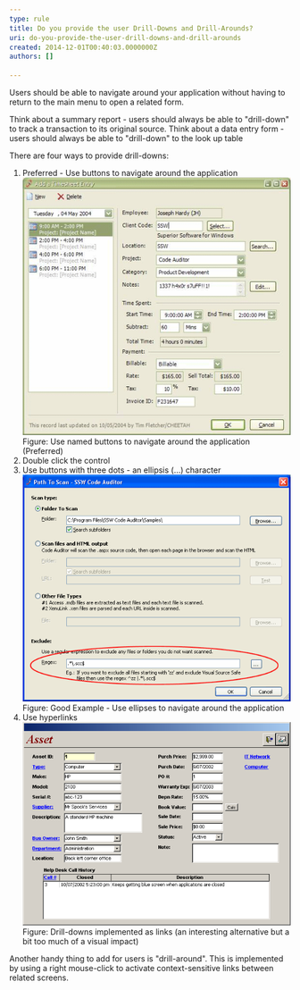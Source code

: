 ```yaml
---
type: rule
title: Do you provide the user Drill-Downs and Drill-Arounds?
uri: do-you-provide-the-user-drill-downs-and-drill-arounds
created: 2014-12-01T00:40:03.0000000Z
authors: []

---
```


 
Users should be able to navigate around your application without having to return to the main menu to open a related form.

Think about a summary report - users should always be able to "drill-down" to track a transaction to its original source.
                    Think about a data entry form - users should always be able to "drill-down" to the look up table
 
There are four ways to provide drill-downs:

1. Preferred - Use buttons to navigate around the application <br>      ![SSW Timesheets - Add Timesheet Entry](../../assets/DrillDownDrillAround.gif)Figure: Use named buttons to navigate around the application (Preferred)
2. Double click the control
3. Use buttons with three dots - an ellipsis (...) character <br>      ![SSW Code Auditor - Path to Scan](../../assets/CodeAuditorEllipses.gif)Figure: Good Example - Use ellipses to navigate around the application
4. Use hyperlinks <br>      ![Asset Form](../../assets/AssetForm.png)Figure: Drill-downs implemented as links (an interesting alternative but a bit too much of a visual impact)


Another handy thing to add for users is "drill-around". This is implemented by using a right mouse-click to activate context-sensitive links between related screens.

